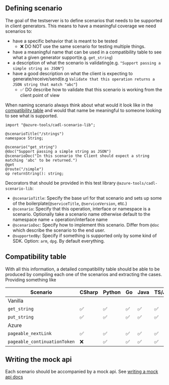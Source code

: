 ## Defining scenario

The goal of the testserver is to define scenarios that needs to be supported in client generators. This means to have a meaningful coverage we need scenarios to:

- have a specific behavior that is meant to be tested
  - ❌ DO NOT use the same scenario for testing multiple things.
- have a meaningful name that can be used in a compatibility table to see what a given generator support(e.g. `get_string`)
- a description of what the scenario is validating(e.g. `"Support passing a simple string as JSON"`)
- have a good description on what the client is expecting to generate/receive/send(e.g `Validate that this operation returns a JSON string that match "abc"`)
  - ✅ DO describe how to validate that this scenario is working from the client point of view

When naming scenario always think about what would it look like in the [compatibility table](#compatibility-table) and would that name be meaningful to someone looking to see what is supported.

```cadl
import "@azure-tools/cadl-scenario-lib";

@scenarioTitle("/strings")
namespace String;

@scenario("get_string")
@doc("Support passing a simple string as JSON")
@scenarioDoc("In this scenario the Client should expect a string matching 'abc' to be returned.")
@get
@route("/simple")
op returnString(): string;

```

Decorators that should be provided in this test library `@azure-tools/cadl-scenario-lib`:

- `@scenarioTitle`: Specify the base url for that scenario and sets up some of the boilerplate(`@serviceTitle`, `@serviceVersion`, etc.)
- `@scenario`: Specify that this operation, interface or namespace is a scenario. Optionally take a scenario name otherwise default to the namespace name + operation/interface name
- `@scenarioDoc`: Specify how to implement this scenario. Differ from `@doc` which describe the scenario to the end user.
- `@supportedBy`: Specify if something is supported only by some kind of SDK. Option: `arm`, `dpg`. By default everything.

## Compatibility table

With all this information, a detailed compatibility table should be able to be produced by compiling each one of the scenarios and extracting the cases. Providing something like

| Scenario                     | CSharp | Python | Go  | Java | TS/JS |
| ---------------------------- | ------ | ------ | --- | ---- | ----- |
| Vanilla                      |
| `get_string`                 | ✅     | ✅     | ✅  | ✅   | ✅    |
| `put_string`                 | ✅     | ✅     | ✅  | ✅   | ✅    |
| Azure                        |
| `pageable_nextLink`          | ✅     | ✅     | ✅  | ✅   | ✅    |
| `pageable_continuationToken` | ❌     | ✅     | ✅  | ✅   | ✅    |

## Writing the mock api

Each scenario should be accompanied by a mock api. See [writing a mock api docs](./writing-mock-apis.md)
